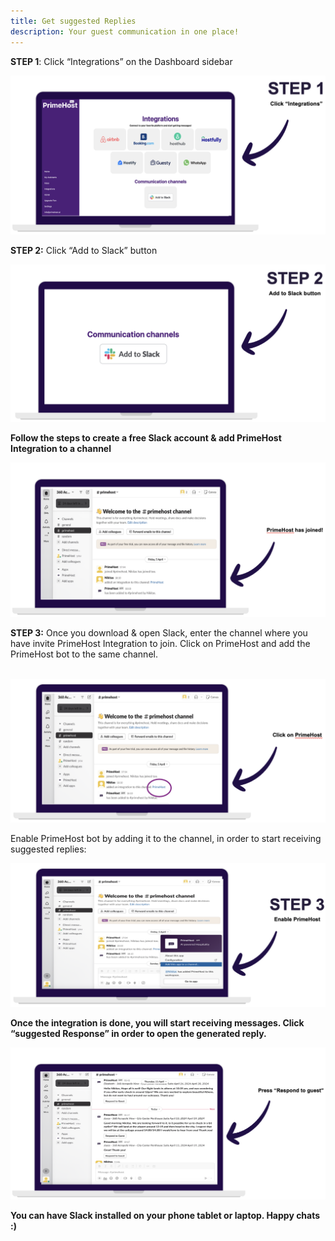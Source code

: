 ```yaml
---
title: Get suggested Replies
description: Your guest communication in one place!
---
```

**STEP 1**: Click “Integrations” on the Dashboard sidebar

![](/docs/media/step1-1.png)

**STEP 2:** Click “Add to Slack” button

![](/docs/media/add%20button.png)

**Follow the steps to create a free Slack account & add PrimeHost Integration to a channel**

![](/docs/media/primehost%20joined.png)

**STEP 3:** Once you download & open Slack, enter the channel where you have invite PrimeHost Integration to join. Click on PrimeHost and add the PrimeHost bot to the same channel.

<p style="text-align: start">&nbsp;<img src="/docs/media/Enable%20primehost.png"></p><p style="text-align: start">Enable PrimeHost bot by adding it to the channel, in order to start receiving suggested replies:</p><p style="text-align: start"><img src="/docs/media/enable%20primehost2.png"></p><p style="text-align: start"><strong>Once the integration is done, you will start receiving messages. Click “suggested Response” in order to open the generated reply.</strong></p><p style="text-align: start"><img src="/docs/media/open%20draft.png"></p><p style="text-align: start"><strong>You can have Slack installed on your phone tablet or laptop. Happy chats :)</strong></p>